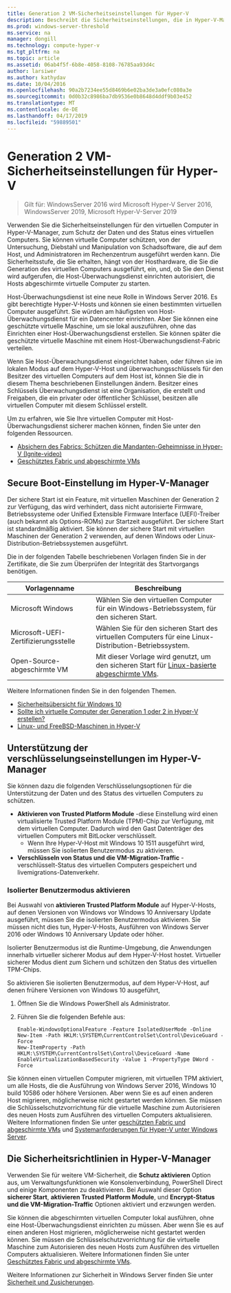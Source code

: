 ```yaml
---
title: Generation 2 VM-Sicherheitseinstellungen für Hyper-V
description: Beschreibt die Sicherheitseinstellungen, die in Hyper-V-Manager für virtuelle Maschinen der Generation 2 verfügbar
ms.prod: windows-server-threshold
ms.service: na
manager: dongill
ms.technology: compute-hyper-v
ms.tgt_pltfrm: na
ms.topic: article
ms.assetid: 06ab4f5f-6b8e-4058-8108-76785aa93d4c
author: larsiwer
ms.author: kathydav
ms.date: 10/04/2016
ms.openlocfilehash: 90a2b7234ee55d8469b6e02ba3de3a0efc080a3e
ms.sourcegitcommit: 0d0b32c8986ba7db9536e0b8648d4ddf9b03e452
ms.translationtype: MT
ms.contentlocale: de-DE
ms.lasthandoff: 04/17/2019
ms.locfileid: "59889501"
---
```

# <a name="generation-2-virtual-machine-security-settings-for-hyper-v"></a>Generation 2 VM-Sicherheitseinstellungen für Hyper-V

>Gilt für: WindowsServer 2016 wird Microsoft Hyper-V Server 2016, WindowsServer 2019, Microsoft Hyper-V-Server 2019

Verwenden Sie die Sicherheitseinstellungen für den virtuellen Computer in Hyper-V-Manager, zum Schutz der Daten und des Status eines virtuellen Computers. Sie können virtuelle Computer schützen, von der Untersuchung, Diebstahl und Manipulation von Schadsoftware, die auf dem Host, und Administratoren im Rechenzentrum ausgeführt werden kann. Die Sicherheitsstufe, die Sie erhalten, hängt von der Hosthardware, die Sie die Generation des virtuellen Computers ausgeführt, ein, und, ob Sie den Dienst wird aufgerufen, die Host-Überwachungsdienst einrichten autorisiert, die Hosts abgeschirmte virtuelle Computer zu starten.  

Host-Überwachungsdienst ist eine neue Rolle in Windows Server 2016. Es gibt berechtigte Hyper-V-Hosts und können sie einen bestimmten virtuellen Computer ausgeführt. Sie würden am häufigsten von Host-Überwachungsdienst für ein Datencenter einrichten. Aber Sie können eine geschützte virtuelle Maschine, um sie lokal auszuführen, ohne das Einrichten einer Host-Überwachungsdienst erstellen. Sie können später die geschützte virtuelle Maschine mit einem Host-Überwachungsdienst-Fabric verteilen.  

Wenn Sie Host-Überwachungsdienst eingerichtet haben, oder führen sie im lokalen Modus auf dem Hyper-V-Host und überwachungsschlüssels für den Besitzer des virtuellen Computers auf dem Host ist, können Sie die in diesem Thema beschriebenen Einstellungen ändern.   Besitzer eines Schlüssels Überwachungsdienst ist eine Organisation, die erstellt und Freigaben, die ein privater oder öffentlicher Schlüssel, besitzen alle virtuellen Computer mit diesem Schlüssel erstellt.  

Um zu erfahren, wie Sie Ihre virtuellen Computer mit Host-Überwachungsdienst sicherer machen können, finden Sie unter den folgenden Ressourcen.  

- [Absichern des Fabrics: Schützen die Mandanten-Geheimnisse in Hyper-V (Ignite-video)](https://go.microsoft.com/fwlink/?LinkId=746379)
- [Geschütztes Fabric und abgeschirmte VMs](https://go.microsoft.com/fwlink/?LinkId=746381)

## <a name="secure-boot-setting-in-hyper-v-manager"></a>Secure Boot-Einstellung im Hyper-V-Manager  

Der sichere Start ist ein Feature, mit virtuellen Maschinen der Generation 2 zur Verfügung, das wird verhindert, dass nicht autorisierte Firmware, Betriebssysteme oder Unified Extensible Firmware Interface (UEFI)-Treiber (auch bekannt als Options-ROMs) zur Startzeit ausgeführt. Der sichere Start ist standardmäßig aktiviert. Sie können der sichere Start mit virtuellen Maschinen der Generation 2 verwenden, auf denen Windows oder Linux-Distribution-Betriebssystemen ausgeführt.  

Die in der folgenden Tabelle beschriebenen Vorlagen finden Sie in der Zertifikate, die Sie zum Überprüfen der Integrität des Startvorgangs benötigen.  

|Vorlagenname|Beschreibung|  
|-----------------|---------------|  
|Microsoft Windows|Wählen Sie den virtuellen Computer für ein Windows-Betriebssystem, für den sicheren Start.|  
|Microsoft-UEFI-Zertifizierungsstelle|Wählen Sie für den sicheren Start des virtuellen Computers für eine Linux-Distribution-Betriebssystem.|  
|Open-Source-abgeschirmte VM|Mit dieser Vorlage wird genutzt, um den sicheren Start für [Linux-basierte abgeschirmte VMs](https://docs.microsoft.com/windows-server/security/guarded-fabric-shielded-vm/guarded-fabric-create-a-linux-shielded-vm-template).|

Weitere Informationen finden Sie in den folgenden Themen.  

- [Sicherheitsübersicht für Windows 10](https://docs.microsoft.com/windows/security/threat-protection/overview-of-threat-mitigations-in-windows-10)  
- [Sollte ich virtuelle Computer der Generation 1 oder 2 in Hyper-V erstellen?](../plan/Should-I-create-a-generation-1-or-2-virtual-machine-in-Hyper-V.md)  
- [Linux- und FreeBSD-Maschinen in Hyper-V](../Supported-Linux-and-FreeBSD-virtual-machines-for-Hyper-V-on-Windows.md)  

## <a name="encryption-support-settings-in-hyper-v-manager"></a>Unterstützung der verschlüsselungseinstellungen im Hyper-V-Manager

Sie können dazu die folgenden Verschlüsselungsoptionen für die Unterstützung der Daten und des Status des virtuellen Computers zu schützen.  

- **Aktivieren von Trusted Platform Module** -diese Einstellung wird einen virtualisierte Trusted Platform Module (TPM)-Chip zur Verfügung, mit dem virtuellen Computer. Dadurch wird den Gast Datenträger des virtuellen Computers mit BitLocker verschlüsselt.
  - Wenn Ihre Hyper-V-Host mit Windows 10 1511 ausgeführt wird, müssen Sie isolierten Benutzermodus zu aktivieren. 
- **Verschlüsseln von Status und die VM-Migration-Traffic** - verschlüsselt-Status des virtuellen Computers gespeichert und livemigrations-Datenverkehr.

### <a name="enable-isolated-user-mode"></a>Isolierter Benutzermodus aktivieren

Bei Auswahl von **aktivieren Trusted Platform Module** auf Hyper-V-Hosts, auf denen Versionen von Windows vor Windows 10 Anniversary Update ausgeführt, müssen Sie die isolierten Benutzermodus aktivieren. Sie müssen nicht dies tun, Hyper-V-Hosts, Ausführen von Windows Server 2016 oder Windows 10 Anniversary Update oder höher.

Isolierter Benutzermodus ist die Runtime-Umgebung, die Anwendungen innerhalb virtueller sicherer Modus auf dem Hyper-V-Host hostet. Virtueller sicherer Modus dient zum Sichern und schützen den Status des virtuellen TPM-Chips.  

So aktivieren Sie isolierten Benutzermodus, auf dem Hyper-V-Host, auf denen frühere Versionen von Windows 10 ausgeführt,  

1.  Öffnen Sie die Windows PowerShell als Administrator.  

2.  Führen Sie die folgenden Befehle aus:  

    ```  
    Enable-WindowsOptionalFeature -Feature IsolatedUserMode -Online  
    New-Item -Path HKLM:\SYSTEM\CurrentControlSet\Control\DeviceGuard -Force  
    New-ItemProperty -Path HKLM:\SYSTEM\CurrentControlSet\Control\DeviceGuard -Name EnableVirtualizationBasedSecurity -Value 1 -PropertyType DWord -Force  

    ```  

Sie können einen virtuellen Computer migrieren, mit virtuellen TPM aktiviert, um alle Hosts, die die Ausführung von Windows Server 2016, Windows 10 build 10586 oder höhere Versionen. Aber wenn Sie es auf einen anderen Host migrieren, möglicherweise nicht gestartet werden können. Sie müssen die Schlüsselschutzvorrichtung für die virtuelle Maschine zum Autorisieren des neuen Hosts zum Ausführen des virtuellen Computers aktualisieren. Weitere Informationen finden Sie unter [geschützten Fabric und abgeschirmte VMs](https://go.microsoft.com/fwlink/?LinkId=746381) und [Systemanforderungen für Hyper-V unter Windows Server](../System-requirements-for-Hyper-V-on-Windows.md).  

## <a name="security-policy-in-hyper-v-manager"></a>Die Sicherheitsrichtlinien in Hyper-V-Manager  
Verwenden Sie für weitere VM-Sicherheit, die **Schutz aktivieren** Option aus, um Verwaltungsfunktionen wie Konsolenverbindung, PowerShell Direct und einige Komponenten zu deaktivieren. Bei Auswahl dieser Option **sicherer Start**, **aktivieren Trusted Platform Module**, und **Encrypt-Status und die VM-Migration-Traffic** Optionen aktiviert und erzwungen werden.   

Sie können die abgeschirmten virtuellen Computer lokal ausführen, ohne eine Host-Überwachungsdienst einrichten zu müssen. Aber wenn Sie es auf einen anderen Host migrieren, möglicherweise nicht gestartet werden können. Sie müssen die Schlüsselschutzvorrichtung für die virtuelle Maschine zum Autorisieren des neuen Hosts zum Ausführen des virtuellen Computers aktualisieren. Weitere Informationen finden Sie unter [Geschütztes Fabric und abgeschirmte VMs](https://go.microsoft.com/fwlink/?LinkId=746381).  

Weitere Informationen zur Sicherheit in Windows Server finden Sie unter [Sicherheit und Zusicherungen](../../../security/Security-and-Assurance.md).  
